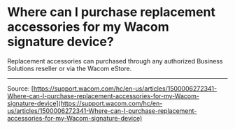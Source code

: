 # Where can I purchase replacement accessories for my Wacom signature device?

Replacement accessories can purchased through any authorized Business Solutions reseller or via the Wacom eStore.

---
Source: [https://support.wacom.com/hc/en-us/articles/1500006272341-Where-can-I-purchase-replacement-accessories-for-my-Wacom-signature-device](https://support.wacom.com/hc/en-us/articles/1500006272341-Where-can-I-purchase-replacement-accessories-for-my-Wacom-signature-device)
